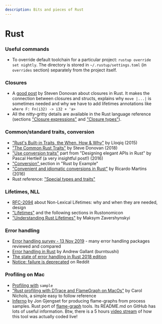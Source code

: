 ```yaml
---
description: Bits and pieces of Rust
---
```


# Rust

### Useful commands

* To override default toolchain for a particular project: `rustup override set nightly`. The directory is stored in `~/.rustup/settings.toml` \(in `overrides` section\) separately from the project itself.

### Closures

* A [good post](https://stevedonovan.github.io/rustifications/2018/08/18/rust-closures-are-hard.html) by Steven Donovan about closures in Rust. It makes the connection between closures and structs, explains why `move |...|` is sometimes needed and why we have to add lifetimes annotations like `where F: Fn(i32) -> i32 + 'a>`
* All the nitty-gritty details are available in the Rust language reference \(sections ["Closure expressions"](https://doc.rust-lang.org/stable/reference/expressions/closure-expr.html) and ["Closure types"](https://doc.rust-lang.org/stable/reference/types/closure.html)\).

### Common/standard traits, conversion

* ["Rust's Built-in Traits, the When, How & Why"](https://llogiq.github.io/2015/07/30/traits.html) by Lloqiq \(2015\)
* ["The Common Rust Traits"](https://stevedonovan.github.io/rustifications/2018/09/08/common-rust-traits.html) by Steve Donovan \(2018\)
* ["Use conversion traits"](https://deterministic.space/elegant-apis-in-rust.html#use-conversion-traits) part from "Designing elegant APIs in Rust" by Pascal Hertleif \(a very insightful post!\) \(2016\)
* ["Conversion" ](https://doc.rust-lang.org/stable/rust-by-example/conversion.html)section in "Rust by Example"
* ["Convenient and idiomatic conversions in Rust"](https://ricardomartins.cc/2016/08/03/convenient_and_idiomatic_conversions_in_rust) by Ricardo Martins \(2016\)
* Rust reference: ["Special types and traits"](https://doc.rust-lang.org/reference/special-types-and-traits.html)

### Lifetimes, NLL

* [RFC-2094](https://github.com/rust-lang/rfcs/blob/master/text/2094-nll.md) about Non-Lexical Lifetimes: why and when they are needed, design
* ["Lifetimes"](https://doc.rust-lang.org/nomicon/lifetimes.html) and the following sections in Rustonomicon
* ["Understanding Rust Lifetimes"](https://medium.com/nearprotocol/understanding-rust-lifetimes-e813bcd405fa) by Maksym Zavershynskyi

### Error handling

* [Error handling survey - 13 Nov 2019](https://blog.yoshuawuyts.com/error-handling-survey/) - many error handling packages reviewed and compared
* [Error handling in Rust](https://blog.burntsushi.net/rust-error-handling/) by Andrew Gallant \(burntsushi\)
* [The state of error handling in Rust 2018 edition](https://users.rust-lang.org/t/the-state-of-error-handling-in-the-2018-edition/23263)
* [Notice: failure is deprecated](https://www.reddit.com/r/rust/comments/gcbcew/notice_failure_is_deprecated/) on Reddit

### Profiling on Mac

* [Profiling with](https://gist.github.com/loderunner/36724cc9ee8db66db305#profiling-with-sample) `sample`
* ["Rust profiling with DTrace and FlameGraph on MacOs"](https://carol-nichols.com/2017/04/20/rust-profiling-with-dtrace-on-osx/) by Carol Nichols, a simple easy to follow reference
* [Inferno](https://docs.rs/inferno/0.9.5/inferno/) by Jon Gjengset for producing flame-graphs from process samples. Rust port of [flame-graph](https://github.com/brendangregg/FlameGraph) tools. Its README.md on GitHub has lots of useful information. Btw, there is a 5 hours [video stream](https://www.youtube.com/watch?v=jTpK-bNZiA4) of how this tool was actually coded live! 


